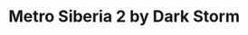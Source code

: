 <script setup>

import CalcEmulator from "../components/CalcEmulator.vue"
import metrosiberia2 from "../metrosiberia2.ts"

</script>

# Metro Siberia 2 by Dark Storm

<CalcEmulator :program="metrosiberia2"/>
